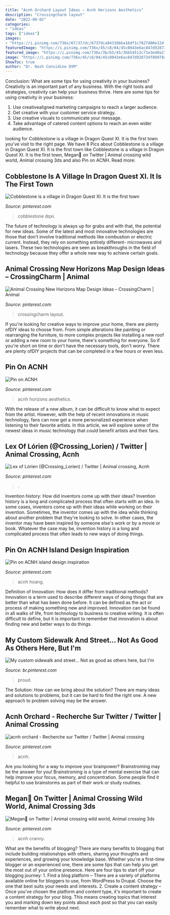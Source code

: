```yaml
---
title: "Acnh Orchard Layout Ideas ~ Acnh Horizons Aesthetics"
description: "Crossingcharm layout"
date: "2022-09-02"
categories:
- "ideas"
tags: ["ideas"]
images:
- "https://i.pinimg.com/736x/67/37/dc/6737dca84310bba16df1c7827d00e12d.jpg"
featuredImage: "https://i.pinimg.com/736x/45/c8/04/45c8043e6ac847d928734f88978a80b5.jpg"
featured_image: "https://i.pinimg.com/736x/3b/b5/45/3bb54512c71e3e40a21921039fad0668.jpg"
image: "https://i.pinimg.com/736x/45/c8/04/45c8043e6ac847d928734f88978a80b5.jpg"
ShowToc: true
author: "Dr. Nash Considine DVM"
---
```



Conclusion: What are some tips for using creativity in your business?
Creativity is an important part of any business. With the right tools and strategies, creativity can help your business thrive. Here are some tips for using creativity in your business: 
1. Use creativealigned marketing campaigns to reach a larger audience.
2. Get creative with your customer service strategy.
3. Use creative visuals to communicate your message.
4. Take advantage of catered content options to reach an even wider audience.

	

		
looking for Cobblestone is a village in Dragon Quest XI. It is the first town you've visit to the right page. We have 8 Pics about Cobblestone is a village in Dragon Quest XI. It is the first town like Cobblestone is a village in Dragon Quest XI. It is the first town, Megan🌾 on Twitter | Animal crossing wild world, Animal crossing 3ds and also Pin on ACNH. Read more:
		
    
## Cobblestone Is A Village In Dragon Quest XI. It Is The First Town

<img loading=lazy src="https://i.pinimg.com/736x/6b/e0/62/6be0620ca68eeb2ccc22b19accb01c73.jpg" onerror="this.onerror=null;this.src='https://tse2.mm.bing.net/th?id=OIP.BcIfW82B2DEXOESuHrQVmwHaGe&amp;pid=15.1';" alt="Cobblestone is a village in Dragon Quest XI. It is the first town">

_Source: pinterest.com_

>cobblestone dqxi. 

	

The future of technology is always up for grabs and with that, the potential for new ideas. Some of the latest and most innovative technologies are those that don't involve traditional methods like combustion or electric current. Instead, they rely on something entirely different- microwaves and lasers. These two technologies are seen as breakthroughs in the field of technology because they offer a whole new way to achieve certain goals.

    
## Animal Crossing New Horizons Map Design Ideas – CrossingCharm | Animal

<img loading=lazy src="https://i.pinimg.com/736x/45/c8/04/45c8043e6ac847d928734f88978a80b5.jpg" onerror="this.onerror=null;this.src='https://tse4.mm.bing.net/th?id=OIP.p-cKlJI9Q_S97L536tXxsQHaGD&amp;pid=15.1';" alt="Animal Crossing New Horizons Map Design Ideas – CrossingCharm | Animal">

_Source: pinterest.com_

>crossingcharm layout. 

	

If you're looking for creative ways to improve your home, there are plenty ofDIY ideas to choose from. From simple alterations like painting or rearranging the furniture, to more complex projects like installing a new roof or adding a new room to your home, there's something for everyone. So if you're short on time or don't have the necessary tools, don't worry. There are plenty ofDIY projects that can be completed in a few hours or even less.

    
## Pin On ACNH

<img loading=lazy src="https://i.pinimg.com/736x/3f/42/cf/3f42cfdc52e10416875762a8607ae76a.jpg" onerror="this.onerror=null;this.src='https://tse1.mm.bing.net/th?id=OIP.fNc3QbDTZaul_42gmm-wDQHaEC&amp;pid=15.1';" alt="Pin on ACNH">

_Source: pinterest.com_

>acnh horizons aesthetics. 

	

With the release of a new album, it can be difficult to know what to expect from the artist. However, with the help of recent innovations in music technology, fans can now get a more personalized experience when listening to their favorite artists. In this article, we will explore some of the newest ideas in music technology that could benefit artists and their fans.

    
## Lex Of Lórien (@Crossing_Lorien) / Twitter | Animal Crossing, Acnh

<img loading=lazy src="https://i.pinimg.com/736x/af/cf/73/afcf7394552bf017e9739bf068a1730f.jpg" onerror="this.onerror=null;this.src='https://tse3.mm.bing.net/th?id=OIP.B0IQz4YTjfbbZZUDbenNEgHaEJ&amp;pid=15.1';" alt="Lex of Lórien (@Crossing_Lorien) / Twitter | Animal crossing, Acnh">

_Source: pinterest.com_

>. 

	

Invention history: How did inventors come up with their ideas?
Invention history is a long and complicated process that often starts with an idea. In some cases, inventors come up with their ideas while working on their invention. Sometimes, the inventor comes up with the idea while thinking about another problem that they're looking to solve. In other cases, the inventor may have been inspired by someone else's work or by a movie or book. Whatever the case may be, invention history is a long and complicated process that often leads to new ways of doing things.

    
## Pin On ACNH Island Design Inspiration

<img loading=lazy src="https://i.pinimg.com/736x/3b/b5/45/3bb54512c71e3e40a21921039fad0668.jpg" onerror="this.onerror=null;this.src='https://tse2.mm.bing.net/th?id=OIP.RdwYZh_89z704USKo8nfKQHaEK&amp;pid=15.1';" alt="Pin on ACNH island design inspiration">

_Source: pinterest.com_

>acnh hoang. 

	

Definition of Innovation: How does it differ from traditional methods?
Innovation is a term used to describe different ways of doing things that are better than what has been done before. It can be defined as the act or process of making something new and improved. Innovation can be found in all walks of life, from technology to business to creative writing. It is often difficult to define, but it is important to remember that innovation is about finding new and better ways to do things.

    
## My Custom Sidewalk And Street... Not As Good As Others Here, But I&#039;m

<img loading=lazy src="https://i.pinimg.com/736x/65/f4/ec/65f4ec63cefeb970b5658e4b4e1be574.jpg" onerror="this.onerror=null;this.src='https://tse4.mm.bing.net/th?id=OIP.Dg7J56PAdb1a1Y6tQlv7OgHaEK&amp;pid=15.1';" alt="My custom sidewalk and street... Not as good as others here, but I&#039;m">

_Source: br.pinterest.com_

>proud. 

	

The Solution: How can we bring about the solution?
There are many ideas and solutions to problems, but it can be hard to find the right one. A new approach to problem solving may be the answer.

    
## Acnh Orchard - Recherche Sur Twitter / Twitter | Animal Crossing

<img loading=lazy src="https://i.pinimg.com/736x/67/37/dc/6737dca84310bba16df1c7827d00e12d.jpg" onerror="this.onerror=null;this.src='https://tse2.mm.bing.net/th?id=OIP.1r6PYuWsuVOszV3Fs2LsuQHaEK&amp;pid=15.1';" alt="acnh orchard - Recherche sur Twitter / Twitter | Animal crossing">

_Source: pinterest.com_

>acnh. 

	

Are you looking for a way to improve your brainpower? Brainstroming may be the answer for you! Brainstroming is a type of mental exercise that can help improve your focus, memory, and concentration. Some people find it helpful to use brainstorms as part of their work or study routines.

    
## Megan🌾 On Twitter | Animal Crossing Wild World, Animal Crossing 3ds

<img loading=lazy src="https://i.pinimg.com/originals/a1/84/be/a184befcfe601732c7a68de221930995.png" onerror="this.onerror=null;this.src='https://tse4.mm.bing.net/th?id=OIP.njW_wZHfCEvLhwO-rORV0AHaEK&amp;pid=15.1';" alt="Megan🌾 on Twitter | Animal crossing wild world, Animal crossing 3ds">

_Source: pinterest.com_

>acnh cranny. 

	

What are the benefits of blogging?
There are many benefits to blogging that include building relationships with others, sharing your thoughts and experiences, and growing your knowledge base. Whether you're a first-time blogger or an experienced one, there are some tips that can help you get the most out of your online presence. Here are four tips to start off your blogging journey: 1. Find a blog platform – There are a variety of platforms available online for bloggers to use, from WordPress to Drupal. Choose the one that best suits your needs and interests. 2. Create a content strategy – Once you've chosen the platform and content type, it's important to create a content strategy for your blog. This means creating topics that interest you and marking down key points about each post so that you can easily remember what to write about next. 
